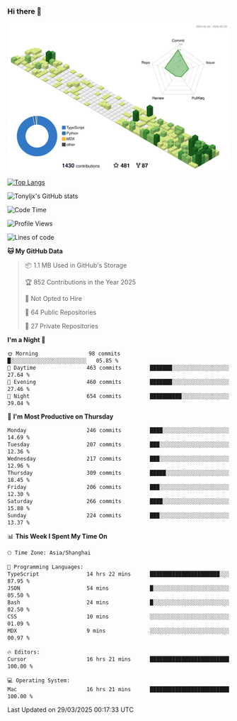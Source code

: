 ### Hi there 👋

![](./profile-3d-contrib/profile-green-animate.svg)

 

[![Top Langs](https://github-readme-stats.vercel.app/api/top-langs/?username=tonyljx)](https://github.com/anuraghazra/github-readme-stats)

![Tonyljx's GitHub stats](https://github-readme-stats.vercel.app/api?username=tonyljx&theme=default&show_icons=true)

 

<!--START_SECTION:waka-->
![Code Time](http://img.shields.io/badge/Code%20Time-1%2C241%20hrs%204%20mins-blue)

![Profile Views](http://img.shields.io/badge/Profile%20Views-4-blue)

![Lines of code](https://img.shields.io/badge/From%20Hello%20World%20I%27ve%20Written-1.0%20million%20lines%20of%20code-blue)

**🐱 My GitHub Data** 

> 📦 1.1 MB Used in GitHub's Storage 
 > 
> 🏆 852 Contributions in the Year 2025
 > 
> 🚫 Not Opted to Hire
 > 
> 📜 64 Public Repositories 
 > 
> 🔑 27 Private Repositories 
 > 
**I'm a Night 🦉** 

```text
🌞 Morning                98 commits          █░░░░░░░░░░░░░░░░░░░░░░░░   05.85 % 
🌆 Daytime                463 commits         ███████░░░░░░░░░░░░░░░░░░   27.64 % 
🌃 Evening                460 commits         ███████░░░░░░░░░░░░░░░░░░   27.46 % 
🌙 Night                  654 commits         ██████████░░░░░░░░░░░░░░░   39.04 % 
```
📅 **I'm Most Productive on Thursday** 

```text
Monday                   246 commits         ████░░░░░░░░░░░░░░░░░░░░░   14.69 % 
Tuesday                  207 commits         ███░░░░░░░░░░░░░░░░░░░░░░   12.36 % 
Wednesday                217 commits         ███░░░░░░░░░░░░░░░░░░░░░░   12.96 % 
Thursday                 309 commits         █████░░░░░░░░░░░░░░░░░░░░   18.45 % 
Friday                   206 commits         ███░░░░░░░░░░░░░░░░░░░░░░   12.30 % 
Saturday                 266 commits         ████░░░░░░░░░░░░░░░░░░░░░   15.88 % 
Sunday                   224 commits         ███░░░░░░░░░░░░░░░░░░░░░░   13.37 % 
```


📊 **This Week I Spent My Time On** 

```text
🕑︎ Time Zone: Asia/Shanghai

💬 Programming Languages: 
TypeScript               14 hrs 22 mins      ██████████████████████░░░   87.95 % 
JSON                     54 mins             █░░░░░░░░░░░░░░░░░░░░░░░░   05.50 % 
Bash                     24 mins             █░░░░░░░░░░░░░░░░░░░░░░░░   02.50 % 
CSS                      10 mins             ░░░░░░░░░░░░░░░░░░░░░░░░░   01.09 % 
MDX                      9 mins              ░░░░░░░░░░░░░░░░░░░░░░░░░   00.97 % 

🔥 Editors: 
Cursor                   16 hrs 21 mins      █████████████████████████   100.00 % 

💻 Operating System: 
Mac                      16 hrs 21 mins      █████████████████████████   100.00 % 
```


 Last Updated on 29/03/2025 00:17:33 UTC
<!--END_SECTION:waka-->
